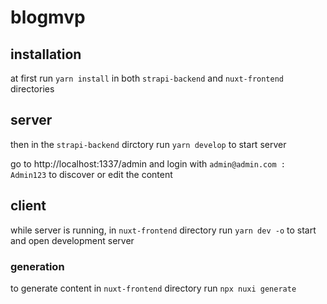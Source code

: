# blogmvp

## installation

at first run `yarn install` in both `strapi-backend` and `nuxt-frontend` directories

## server

 then in the `strapi-backend` dirctory run `yarn develop` to start server

 go to http://localhost:1337/admin and login with `admin@admin.com : Admin123`  to discover or edit the content

## client

while server is running, in `nuxt-frontend` directory run `yarn dev -o` to start and open development server

### generation

to generate content in `nuxt-frontend` directory run `npx nuxi generate`
